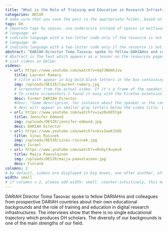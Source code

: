 ```yaml
---
title: "What is the Role of Training and Education in Research Infrastructures?"
categories: DESIR
# make sure that you save the post in the appropriate folder, based on the category; in this case this would go to /resources/_posts/dariahTeach
tags: DH
# separate tags by spaces, use underscore instead of spaces in multiword tags
# language: en
# indicate language with a two-letter code only if the resource is not in English
# language: de
# indicate language with a two-letter code only if the resource is not in English
abstract: "DARIAH Director Toma Tasovac spoke to fellow DARIAHns and colleagues from prospective DARIAH countries about the role of training and education in digital research infrastructures."
# Abstract is the text which appears as a teaser on the resources pages, i.e. https://dariah-eric.github.io/dariah-campus/resources/. It should be shortish. The text that appears in the body of the post (below) can be longer and split into paragraphs if necessary.
# List videos as below:
videos:
  - url: https://www.youtube.com/watch?v=OqYJNUmhJzw
    title: Laurent Romary
    # title with appear in big bold black letters in the box containing the video
    img: /uploads/DESIR/laurent-romary.jpg
    # Screenshot from the actual video. If it's a frame of the speaker, try to find one where the speaker looks nice and is at least not making weird faces :)
    # To create screenshots I found it easy with the Firefox extension https://addons.mozilla.org/en-US/firefox/addon/youtube-screenshot-button/. After you install it, you can move through the video and once you find the frame you like, simply click on the screenshot button. No need for sizing the screenshot yourself.
    desc: Former DARIAH Director
    #desc: "Some description, for instance about the speaker or the content of the video"
    # desc will appear in smaller gray letters below the video title. On single-video resources there is usually no need to use, because the information is already contained in the title and the actual post (below). On multiple-video resources, the desc field can be used to distinguish multiple videos or add information about each speaker.
  - url: https://www.youtube.com/watch?v=iwz0uhEhtg4
    title: Jennifer Edmond
    img: /uploads/DESIR/jennifer-edmond.jpg
    desc: DARIAH Director
  - url: https://www.youtube.com/watch?v=ksxIewK316E
    title: Sinai Rusinek
    img: /uploads/DESIR/sinai-rusinek.jpg
    desc: Israel
  - url: https://www.youtube.com/watch?v=RnGyt4uymv8
    title: Maija Paavolainen
    img: /uploads/DESIR/maija-paavolainen.jpg
    desc: Finland
columns: 2
# by default, videos are displayed in big boxes, one after another, after the text of the post. For multiple videos, use two columns.
width: small
# if columns = 2, please add width: small. counter-intuitively, this makes the body of the post wider (default is xsmall) so that two-columns videos are less squished.
---
```


DARIAH Director Toma Tasovac spoke to fellow DARIAHns and colleagues from prospective DARIAH countries about their own educational backgrounds and the role of training and education in digital research infrastructures. The interviews show that there is no single educational trajectory which produces DH scholars. The diversity of our backgrounds is one of the main strengths of our field.

